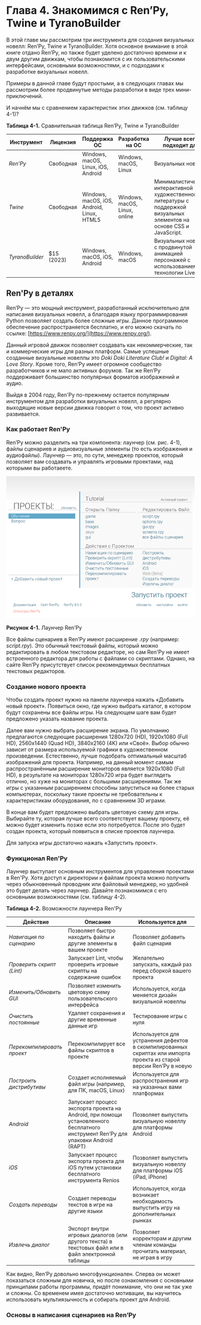 # Глава 4. Знакомимся с Ren’Py, Twine и TyranoBuilder

В этой главе мы рассмотрим три инструмента для создания визуальных новелл: Ren’Py, Twine и TyranoBuilder. Хотя основное 
внимание в этой книге отдано Ren’Py, но также будет уделено достаточно времени и к двум другим движкам, чтобы 
познакомится с их пользовательскими интерфейсами, основными возможностями, и с подходами к разработке визуальных новелл. 

Примеры в данной главе будут простыми, а в следующих главах мы рассмотрим более продвинутые методы разработки в виде 
трех мини-приключений. 

И начнём мы с сравнением характеристик этих движков (см. таблицу 4-1)?

__Таблица 4-1.__ Сравнительная таблица Ren’Py, Twine и TyranoBuilder

| Инструмент      | Лицензия   | Поддержка ОС                               | Разработка на ОС              | Лучше всего подходит для                                                                                                |
| --------------- | ---------- | ------------------------------------------ | ----------------------------- | ----------------------------------------------------------------------------------------------------------------------- |
| _Ren’Py_        | Свободная  | Windows, macOS, Linux, iOS, Android        | Windows, macOS, Linux         | Визуальных новелл                                                                                                       |
| _Twine_         | Свободная  | Windows, macOS, iOS, Android, Linux, HTML5 | Windows, macOS, Linux, online | Минималистической интерактивной художественной литературы с поддержкой визуальных элементов на основе CSS и JavaScript. |
| _TyranoBuilder_ | $15 (2023) | Windows, macOS, iOS, Android               | Windows, macOS                | Визуальных новелл с продвинутой анимацией персонажей с использованием технологии Live2D                                 |

## Ren'Py в деталях

Ren’Py — это мощный инструмент, разработанный исключительно для написания визуальных новелл, а благодаря языку 
программирования Python позволяет создать более сложные игры. Данное программное обеспечение распространяется 
бесплатно, и его можно скачать по ссылке: [https://www.renpy.org/](https://www.renpy.org/). 

Данный игровой движок позволяет создавать как некоммерческие, так и коммерческие игры для разных платформ. Самые 
успешные созданные визуальные новеллы это _Doki Doki Literature Club!_ и _Digital: A Love Story_. Кроме того, Ren’Py 
имеет огромное сообщество разработчиков и не мало активных форумов. Так же Ren’Py поддерживает большинство популярных 
форматов изображений и аудио.

Выйдя в 2004 году, Ren'Py по-прежнему остается популярным инструментом для разработки визуальных новелл, а регулярно 
выходящие новые версии движка говорит о том, что проект активно развивается.

### Как работает Ren'Py

Ren’Py можно разделить на три компонента: лаунчер (см. рис. 4-1), файлы сценариев и аудиовизуальные элементы (то есть 
изображения и аудиофайлы). Лаунчер — это, по сути, менеджер проектов, который позволяет вам создавать и управлять 
игровыми проектами, над которыми вы работаеете.

![Рисунок 4-1. Лаунчер Ren’Py](./img/chapter_4/figure_4_1.png)

__Рисунок 4-1.__ Лаунчер Ren’Py

Все файлы сценариев в Ren’Py имеют расширение _.rpy_ (например: _script.rpy_). Это обычный текстовый файлы, который 
можно редактировать в любом текстовом редакторе, но сам Ren'Py не имеет встроенного редактора для работы с файлами со 
скриптами.  Однако, на сайте Ren’Py присутствует список рекомендуемых бесплатных текстовых редакторов.

### Создание нового проекта

Чтобы создать проект нужно на панели лаунчера нажать «Добавить новый проект». Появиться окно, где нужно выбрать 
каталог, в котором будут сохранены все файлы игры. На следующем шаге вам будет предложено указать название проекта. 

Далее вам нужно выбрать расширение экрана. По умолчанию предлагаются следующие расширения 1280x720 (HD), 
1920x1080 (Full HD), 2560x1440 (Quad HD), 3840x2160 (4K) или «Своё». Выбор обычно зависит от размера используемой 
графики в художественном произведении. Естественно, лучше подобрать оптимальный масштаб изображений для проекта. 
Например, на данный момент самым распространённым расширение мониторов является 1920x1080 (Full HD), в результате на 
мониторах 1280x720 игра будет выглядеть отлично, но хуже на мониторах с большими расширениями. Так же игры с указанным 
расширением способны запуститься на более старых компьютерах, поскольку такие проекты не требовательны к 
характеристикам оборудования, по с сравнением 3D играми.

В конце вам будет предложено выбрать цветовую схему для игры. Выбирайте ту, которая лучше всего соответствует вашему 
проекту, её можно будет изменить позже если это потребуется. После это будет создан проекта, который появиться в списке 
проектов лаунчера. 

Для запуска игры достаточно нажать «Запустить проект».

### Функционал Ren'Py

Лаунчер выступает основным инструментов для управления проектами в Ren'Py. Хотя доступ к директории и файлам проекта 
можно получить через обыкновенный проводник или файловый менеджер, но удобней это будет делать через лаунчер. Давайте 
познакомимся с его основными возможностями (см. таблицу 4-2).

__Таблица 4-2.__ Возможности лаунчера Ren'Py

| Действие                   | Описание                                                                                                                           | Используется для                                                                                                     |
| -------------------------- | ---------------------------------------------------------------------------------------------------------------------------------- | -------------------------------------------------------------------------------------------------------------------- |
| _Навигация по сценарию_    | Позволяет быстро находить файлы и другие элементы в вашем проекте                                                                  | Позволяет добавить файл сценария                                                                                     |
| _Проверить скрипт (Lint)_  | Запускает Lint, чтобы проверить игровые скрипты на содержание ошибок                                                               | Желательно запускать, каждый раз перед сборкой вашего проекта                                                        |
| _Изменить/Обновить GUI_    | Позволяет изменить цветовую схему пользовательского интерфейса                                                                     | Используется, когда меняется дизайн визуальной новеллы                                                               |
| _Очистить постоянные_      | Удаляет сохранения и другие временные данные игр                                                                                   | Тестирование игры с нуля                                                                                             |
| _Перекомпилировать проект_ | Перекомпилирует все файлы скриптов в проекте                                                                                       | Используется для устранения дефектов в скомпилированных скриптах или импорта проекта из старой версии Ren’Py в новую |
| _Построить дистрибутивы_   | Создает исполняемый файл игры (например, для ПК, macOS, Linux)                                                                     | Используется для распространения игр на указанных вами платформах                                                    |
| _Android_                  | Запускает процесс экспорта проекта на Android, при помощи установленного бесплатного инструмент Ren’Py для упаковки Android (RAPT) | Позволяет выпустить визуальную новеллу для платформы Android                                                         |
| _iOS_                      | Запускает процесс экспорта проекта для iOS путем установки бесплатного инструмента Renios                                          | Позволяет выпустить визуальную новеллу для платформы iOS (iPad, iPhone)                                              |
| _Создать переводы_         | Создает переводы текстов в игре на другие языки                                                                                    | Используется, когда возникает необходимость выпустить игру на дополнительных рынках                                  |
| _Извлечь диалог_           | Экспорт внутри игровых диалогов (или другого текста) в текстовых файл или в файл электронной таблицы                               | Позволяет корректорам и другим членам команды прочитать материал, не играя в игру                                    |

Как видно, Ren’Py довольно многофункционален. Сперва он может показаться сложным для новичка, но после ознакомления с 
основными принципами работы программы, придёт понимание, что они не так уже и сложны. Со временем имея достаточно 
мотивации, вы научитесь использовать мультиязычность и собирать проект для Android.

### Основы в написания сценариев на Ren’Py